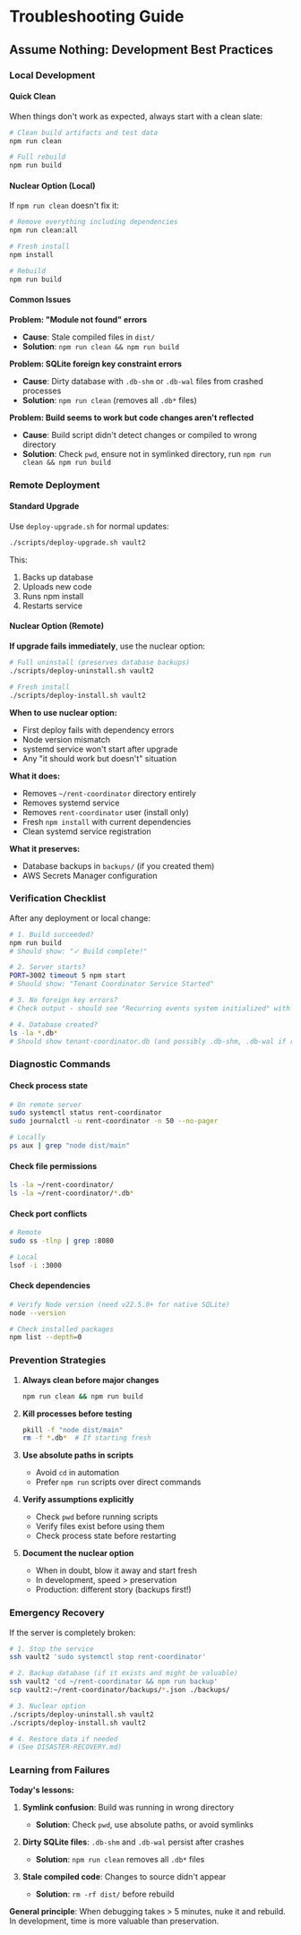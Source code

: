 # Troubleshooting Guide

## Assume Nothing: Development Best Practices

### Local Development

#### Quick Clean
When things don't work as expected, always start with a clean slate:

```bash
# Clean build artifacts and test data
npm run clean

# Full rebuild
npm run build
```

#### Nuclear Option (Local)
If `npm run clean` doesn't fix it:

```bash
# Remove everything including dependencies
npm run clean:all

# Fresh install
npm install

# Rebuild
npm run build
```

#### Common Issues

**Problem: "Module not found" errors**
- **Cause**: Stale compiled files in `dist/`
- **Solution**: `npm run clean && npm run build`

**Problem: SQLite foreign key constraint errors**
- **Cause**: Dirty database with `.db-shm` or `.db-wal` files from crashed processes
- **Solution**: `npm run clean` (removes all `.db*` files)

**Problem: Build seems to work but code changes aren't reflected**
- **Cause**: Build script didn't detect changes or compiled to wrong directory
- **Solution**: Check `pwd`, ensure not in symlinked directory, run `npm run clean && npm run build`


### Remote Deployment

#### Standard Upgrade
Use `deploy-upgrade.sh` for normal updates:

```bash
./scripts/deploy-upgrade.sh vault2
```

This:
1. Backs up database
2. Uploads new code
3. Runs npm install
4. Restarts service

#### Nuclear Option (Remote)
**If upgrade fails immediately**, use the nuclear option:

```bash
# Full uninstall (preserves database backups)
./scripts/deploy-uninstall.sh vault2

# Fresh install
./scripts/deploy-install.sh vault2
```

**When to use nuclear option:**
- First deploy fails with dependency errors
- Node version mismatch
- systemd service won't start after upgrade
- Any "it should work but doesn't" situation

**What it does:**
- Removes `~/rent-coordinator` directory entirely
- Removes systemd service
- Removes `rent-coordinator` user (install only)
- Fresh `npm install` with current dependencies
- Clean systemd service registration

**What it preserves:**
- Database backups in `backups/` (if you created them)
- AWS Secrets Manager configuration


### Verification Checklist

After any deployment or local change:

```bash
# 1. Build succeeded?
npm run build
# Should show: "✓ Build complete!"

# 2. Server starts?
PORT=3002 timeout 5 npm start
# Should show: "Tenant Coordinator Service Started"

# 3. No foreign key errors?
# Check output - should see "Recurring events system initialized" with no errors

# 4. Database created?
ls -la *.db*
# Should show tenant-coordinator.db (and possibly .db-shm, .db-wal if running)
```


### Diagnostic Commands

#### Check process state
```bash
# On remote server
sudo systemctl status rent-coordinator
sudo journalctl -u rent-coordinator -n 50 --no-pager

# Locally
ps aux | grep "node dist/main"
```

#### Check file permissions
```bash
ls -la ~/rent-coordinator/
ls -la ~/rent-coordinator/*.db*
```

#### Check port conflicts
```bash
# Remote
sudo ss -tlnp | grep :8080

# Local
lsof -i :3000
```

#### Check dependencies
```bash
# Verify Node version (need v22.5.0+ for native SQLite)
node --version

# Check installed packages
npm list --depth=0
```


### Prevention Strategies

1. **Always clean before major changes**
   ```bash
   npm run clean && npm run build
   ```

2. **Kill processes before testing**
   ```bash
   pkill -f "node dist/main"
   rm -f *.db*  # If starting fresh
   ```

3. **Use absolute paths in scripts**
   - Avoid `cd` in automation
   - Prefer `npm run` scripts over direct commands

4. **Verify assumptions explicitly**
   - Check `pwd` before running scripts
   - Verify files exist before using them
   - Check process state before restarting

5. **Document the nuclear option**
   - When in doubt, blow it away and start fresh
   - In development, speed > preservation
   - Production: different story (backups first!)


### Emergency Recovery

If the server is completely broken:

```bash
# 1. Stop the service
ssh vault2 'sudo systemctl stop rent-coordinator'

# 2. Backup database (if it exists and might be valuable)
ssh vault2 'cd ~/rent-coordinator && npm run backup'
scp vault2:~/rent-coordinator/backups/*.json ./backups/

# 3. Nuclear option
./scripts/deploy-uninstall.sh vault2
./scripts/deploy-install.sh vault2

# 4. Restore data if needed
# (See DISASTER-RECOVERY.md)
```


### Learning from Failures

**Today's lessons:**

1. **Symlink confusion**: Build was running in wrong directory
   - **Solution**: Check `pwd`, use absolute paths, or avoid symlinks

2. **Dirty SQLite files**: `.db-shm` and `.db-wal` persist after crashes
   - **Solution**: `npm run clean` removes all `.db*` files

3. **Stale compiled code**: Changes to source didn't appear
   - **Solution**: `rm -rf dist/` before rebuild

**General principle**: When debugging takes > 5 minutes, nuke it and rebuild. In development, time is more valuable than preservation.
